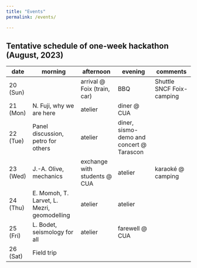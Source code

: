 ```yaml
---
title: "Events"
permalink: /events/

---
```



## Tentative schedule of one-week hackathon (August, 2023)


| date | morning | afternoon | evening | comments |
|-------|--------|---------|---------| ---------|
| 20 (Sun) | | arrival @ Foix (train, car) | BBQ | Shuttle SNCF Foix-camping
| 21 (Mon) | N. Fuji, why we are here | atelier| diner @ CUA | |
| 22 (Tue) | Panel discussion, petro for others | atelier | diner, sismo-demo and concert @ Tarascon | |
| 23 (Wed) | J.-A. Olive, mechanics | exchange with students @ CUA | atelier | karaoké @ camping |
| 24 (Thu) | E. Momoh, T. Larvet, L. Mezri, geomodelling | atelier | atelier | |
| 25 (Fri) | L. Bodet, seismology for all | atelier | farewell @ CUA ||
| 26 (Sat) | Field trip | | |
